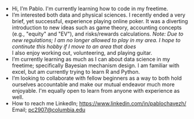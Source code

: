 - Hi, I’m Pablo. I'm currently learning how to code in my freetime.  
- I’m interested both data and physical sciences. I recently ended a very brief, yet successful, experience playing online poker. 
          It was a diverting introduction to new ideas such as game theory, accounting concepts (e.g., "equity" and "EV"), and risks/rewards calculations. 
          *Note: Due to new regulations; I am no longer allowed to play in my area. I hope to continute this hobby if I move to an area that does*       
          I also enjoy working out, volunteering, and playing guitar. 
- I’m currently learning as much as I can about data science in my freetime; specifically Bayesian mechanism design. 
          I am familiar with excel, but am currently trying to learn R  and Python.
- I’m looking to collaborate with fellow beginners as a way to both hold ourselves accountable and make our mutual endeavor much more enjoyable. 
          I'm equally open to learn from anyone with experience as well. 
- How to reach me 
          LinkedIn;
                  https://www.linkedin.com/in/pablochavezh/
          Email;
                  pc2907@columbia.edu

<!---
pchavezhernandez/pchavezhernandez is a ✨ special ✨ repository because its `README.md` (this file) appears on your GitHub profile.
You can click the Preview link to take a look at your changes.
--->
